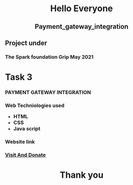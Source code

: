 <h1  align= center>Hello Everyone</h1>
<h2  align= center> Payment_gateway_integration</h4>
 <h2>Project under</h2> <h3>The Spark foundation Grip May 2021</h3>

# Task 3
 <h3>PAYMENT GATEWAY INTEGRATION<h3>

   **********Web Techniologies used**********
   * HTML
   * CSS
   * Java script

   <h3> Website link <h3>
<a href="https://nandini040.github.io/Payment_gateway_integration/">Visit And Donate</a>
    <h1 align= center>Thank you</h1>
